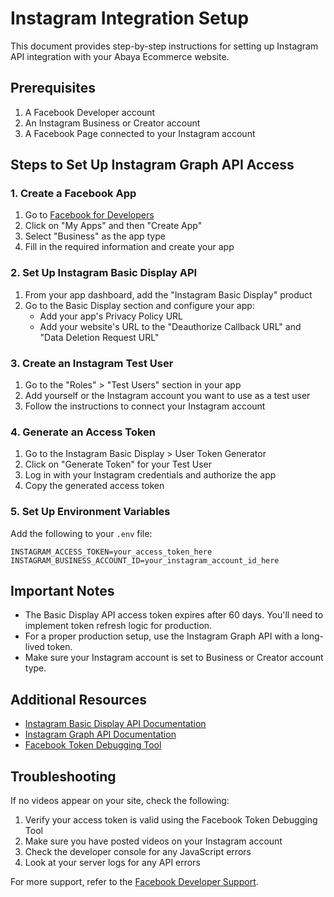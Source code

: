 # Instagram Integration Setup

This document provides step-by-step instructions for setting up Instagram API integration with your Abaya Ecommerce website.

## Prerequisites

1. A Facebook Developer account
2. An Instagram Business or Creator account
3. A Facebook Page connected to your Instagram account

## Steps to Set Up Instagram Graph API Access

### 1. Create a Facebook App

1. Go to [Facebook for Developers](https://developers.facebook.com/)
2. Click on "My Apps" and then "Create App"
3. Select "Business" as the app type
4. Fill in the required information and create your app

### 2. Set Up Instagram Basic Display API

1. From your app dashboard, add the "Instagram Basic Display" product
2. Go to the Basic Display section and configure your app:
   - Add your app's Privacy Policy URL
   - Add your website's URL to the "Deauthorize Callback URL" and "Data Deletion Request URL"

### 3. Create an Instagram Test User

1. Go to the "Roles" > "Test Users" section in your app
2. Add yourself or the Instagram account you want to use as a test user
3. Follow the instructions to connect your Instagram account

### 4. Generate an Access Token

1. Go to the Instagram Basic Display > User Token Generator
2. Click on "Generate Token" for your Test User
3. Log in with your Instagram credentials and authorize the app
4. Copy the generated access token

### 5. Set Up Environment Variables

Add the following to your `.env` file:

```
INSTAGRAM_ACCESS_TOKEN=your_access_token_here
INSTAGRAM_BUSINESS_ACCOUNT_ID=your_instagram_account_id_here
```

## Important Notes

- The Basic Display API access token expires after 60 days. You'll need to implement token refresh logic for production.
- For a proper production setup, use the Instagram Graph API with a long-lived token.
- Make sure your Instagram account is set to Business or Creator account type.

## Additional Resources

- [Instagram Basic Display API Documentation](https://developers.facebook.com/docs/instagram-basic-display-api/)
- [Instagram Graph API Documentation](https://developers.facebook.com/docs/instagram-api/)
- [Facebook Token Debugging Tool](https://developers.facebook.com/tools/debug/accesstoken/)

## Troubleshooting

If no videos appear on your site, check the following:

1. Verify your access token is valid using the Facebook Token Debugging Tool
2. Make sure you have posted videos on your Instagram account
3. Check the developer console for any JavaScript errors
4. Look at your server logs for any API errors

For more support, refer to the [Facebook Developer Support](https://developers.facebook.com/support/).